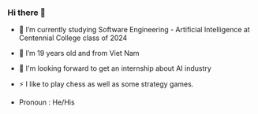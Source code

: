 ### Hi there 👋



- 🔭 I’m currently studying Software Engineering - Artificial Intelligence at Centennial College class of 2024
- 🌱 I’m 19 years old and from Viet Nam 
- :satellite: I'm looking forward to get an internship about AI industry

- ⚡ I like to play chess as well as some strategy games.
- Pronoun : He/His



